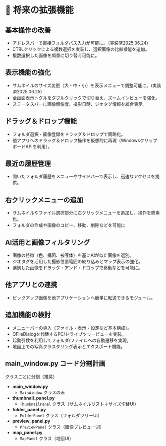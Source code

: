 # 🚧 将来の拡張機能

## 基本操作の改善
- アドレスバーで直接フォルダパス入力が可能に。（実装済2025.06.24）
- CTRLクリックによる複数選択を実装し、選択画像の比較機能を追加。
- 複数選択した画像を順番に切り替え可能に。

## 表示機能の強化
- サムネイルのサイズ変更（大・中・小）を表示メニューで調整可能に。(実装済2025.06.25)
- 全画面表示トグルをダブルクリックで切り替え、ズームインビューを強化。
- ステータスバーに画像解像度、撮影日時、ジオタグ情報を統合表示。

## ドラッグ＆ドロップ機能
- フォルダ選択・画像登録をドラッグ＆ドロップで簡略化。
- 他アプリへのドラッグ＆ドロップ操作を仮想的に再現（WindowsクリップボードAPIを利用）。

## 最近の履歴管理
- 開いたフォルダ履歴をメニューやサイドバーで表示し、迅速なアクセスを提供。

## 右クリックメニューの追加
- サムネイルやファイル選択部分に右クリックメニューを追加し、操作を簡素化。
- フォルダの作成や画像のコピー、移動、削除などを可能に

## AI活用と画像フィルタリング
- 画像の特徴（色、構図、被写体）を基にAIが似た画像を選別。
- ジオタグを活用した撮影位置範囲の絞り込みとマップ表示の強化。
- 選別した画像をドラッグ・アンド・ドロップで移動などを可能に。

## 他アプリとの連携
- ピックアップ画像を他アプリケーションへ簡単に転送できるモジュール。

## 追加機能の検討
- メニューバーの導入（ファイル・表示・設定など基本構成）。
- QFileDialogを代替するPC/ドライブツリービューを実装。
- 起動引数を利用してフォルダ/ファイルへの自動遷移を実現。
- 地図上での写真クラスタリング表示とエクスポート機能。

## main_window.py コード分割計画

 クラスごとに分割（推奨）
- **main_window.py**  
  - `MainWindow` クラスのみ
- **thumbnail_panel.py**  
  - `ThumbnailPanel` クラス（サムネイルリスト＋サイズ切替UI）
- **folder_panel.py**  
  - `FolderPanel` クラス（フォルダツリーUI）
- **preview_panel.py**  
  - `PreviewPanel` クラス（画像プレビューUI）
- **map_panel.py**  
  - `MapPanel` クラス（地図UI）
